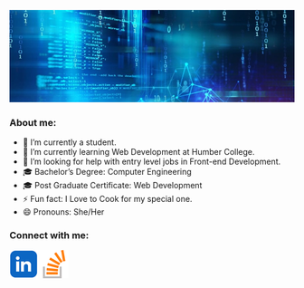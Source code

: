 ![Header Image](/images/banner.jpg)

### About me:
- 🔭 I’m currently a student.
- 🌱 I’m currently learning Web Development at Humber College.
- 🤔 I’m looking for help with entry level jobs in Front-end Development.
- 🎓 Bachelor’s Degree: Computer Engineering
- 🎓 Post Graduate Certificate: Web Development
- ⚡ Fun fact: I Love to Cook for my special one.
- 😄 Pronouns: She/Her

### Connect with me:
[![Linkedin](/images/linkedin.png)](https://www.linkedin.com/in/digna-patel-20b017168/)                 [![Stackoverflow](/images/stack.png)](https://stackoverflow.com/users/27268776/digna-patel)

